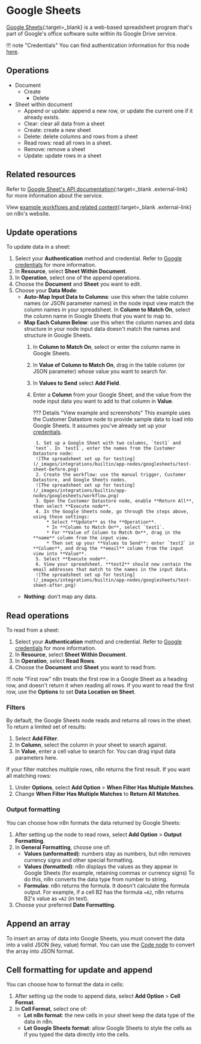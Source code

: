 # Google Sheets

[Google Sheets](https://www.google.com/sheets){:target=_blank} is a web-based spreadsheet program that's part of Google's office software suite within its Google Drive service.

!!! note "Credentials"
    You can find authentication information for this node [here](/integrations/builtin/credentials/google/).


## Operations

* Document
  * Create
	* Delete
* Sheet within document
	* Append or update: append a new row, or update the current one if it already exists.
	* Clear: clear all data from a sheet
	* Create: create a new sheet
	* Delete: delete columns and rows from a sheet
	* Read rows: read all rows in a sheet.
	* Remove: remove a sheet
	* Update: update rows in a sheet

## Related resources

Refer to [Google Sheet's API documentation](https://developers.google.com/sheets/api){:target=_blank .external-link} for more information about the service.

View [example workflows and related content](https://n8n.io/integrations/google-sheets/){:target=_blank .external-link} on n8n's website.

## Update operations

To update data in a sheet:

1. Select your **Authentication** method and credential. Refer to [Google credentials](/integrations/builtin/credentials/google/) for more information.
2. In **Resource**, select **Sheet Within Document**.
3. In **Operation**, select one of the append operations.
4. Choose the **Document** and **Sheet** you want to edit.
5. Choose your **Data Mode**:
	* **Auto-Map Input Data to Columns**: use this when the table column names (or JSON parameter names) in the node input view match the column names in your spreadsheet. In **Column to Match On**, select the column name in Google Sheets that you want to map to.
	* **Map Each Column Below**: use this when the column names and data structure in your node input data doesn't match the names and structure in Google Sheets. 
		1. In **Column to Match On**, select or enter the column name in Google Sheets. 
		2. In **Value of Column to Match On**, drag in the table column (or JSON parameter) whose value you want to search for. 
		3. In **Values to Send** select **Add Field**. 
		4. Enter a **Column** from your Google Sheet, and the value from the node input data you want to add to that column in **Value**.

			??? Details "View example and screenshots"
				This example uses the Customer Datastore node to provide sample data to load into Google Sheets. It assumes you've already set up your [credentials](/integrations/builtin/credentials/google/).

				1. Set up a Google Sheet with two columns, `test1` and `test`. In `test1`, enter the names from the Customer Datastore node:  
				![The spreadsheet set up for testing](/_images/integrations/builtin/app-nodes/googlesheets/test-sheet-before.png)  
				2. Create the workflow: use the manual trigger, Customer Datastore, and Google Sheets nodes.  
				![The spreadsheet set up for testing](/_images/integrations/builtin/app-nodes/googlesheets/workflow.png)  
				3. Open the Customer Datastore node, enable **Return All**, then select **Execute node**.
				4. In the Google Sheets node, go through the steps above, using these settings:
					* Select **Update** as the **Operation**.
					* In **Column to Match On**, select `test1`.
					* For **Value of Column to Match On**, drag in the **name** column from the input view.
					* Then set up your **Values to Send**: enter `test2` in **Column**, and drag the **email** column from the input view into **Value**.
				5. Select **Execute node**.
				6. View your spreadsheet. **test2** should now contain the email addresses that match to the names in the input data.  
				![The spreadsheet set up for testing](/_images/integrations/builtin/app-nodes/googlesheets/test-sheet-after.png)  

	* **Nothing**: don't map any data.


## Read operations

To read from a sheet:

1. Select your **Authentication** method and credential. Refer to [Google credentials](/integrations/builtin/credentials/google/) for more information.
2. In **Resource**, select **Sheet Within Document**.
3. In **Operation**, select **Read Rows**.
4. Choose the **Document** and **Sheet** you want to read from.

!!! note "First row"
	n8n treats the first row in a Google Sheet as a heading row, and doesn't return it when reading all rows. If you want to read the first row, use the **Options** to set **Data Location on Sheet**.

### Filters

By default, the Google Sheets node reads and returns all rows in the sheet. To return a limited set of results:

1. Select **Add Filter**.
2. In **Column**, select the column in your sheet to search against.
3. In **Value**, enter a cell value to search for. You can drag input data parameters here.

If your filter matches multiple rows, n8n returns the first result. If you want all matching rows:

1. Under **Options**, select **Add Option** > **When Filter Has Multiple Matches**.
2. Change **When Filter Has Multiple Matches** to **Return All Matches**.

### Output formatting

You can choose how n8n formats the data returned by Google Sheets:

1. After setting up the node to read rows, select **Add Option** > **Output Formatting**.
2. In **General Formatting**, choose one of:
	* **Values (unformatted)**: numbers stay as numbers, but n8n removes currency signs and other special formatting.
	* **Values (formatted)**: n8n displays the values as they appear in Google Sheets (for example, retaining commas or currency signs) To do this, n8n converts the data type from number to string.
	* **Formulas**: n8n returns the formula. It doesn't calculate the formula output. For example, if a cell B2 has the formula `=A2`, n8n returns B2's value as `=A2` (in text).
3. Choose your preferred **Date Formatting**.

## Append an array

To insert an array of data into Google Sheets, you must convert the data into a valid JSON (key, value) format. You can use the [Code node](/integrations/builtin/core-nodes/n8n-nodes-base.code/) to convert the array into JSON format.

## Cell formatting for update and append

You can choose how to format the data in cells:

1. After setting up the node to append data, select **Add Option** > **Cell Format**.
2. In **Cell Format**, select one of:
	* **Let n8n format**: the new cells in your sheet keep the data type of the data in n8n.
	* **Let Google Sheets format**: allow Google Sheets to style the cells as if you typed the data directly into the cells.



